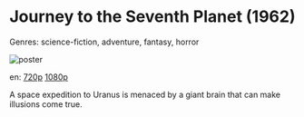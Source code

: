 # Journey to the Seventh Planet (1962)

Genres: science-fiction, adventure, fantasy, horror

![poster](http://image.tmdb.org/t/p/w500/teVKcwWifphk2jDzFEuVMJlBiLz.jpg)

en:
  [720p](magnet:?xt=urn:btih:68D9B94F53EFD45B353D822D9521B1F6160529B0&tr=udp://glotorrents.pw:6969/announce&tr=udp://tracker.opentrackr.org:1337/announce&tr=udp://torrent.gresille.org:80/announce&tr=udp://tracker.openbittorrent.com:80&tr=udp://tracker.coppersurfer.tk:6969&tr=udp://tracker.leechers-paradise.org:6969&tr=udp://p4p.arenabg.ch:1337&tr=udp://tracker.internetwarriors.net:1337)
  [1080p](magnet:?xt=urn:btih:58FB0F929B3E4C41AB83588BDB7E89A737A3090B&tr=udp://glotorrents.pw:6969/announce&tr=udp://tracker.opentrackr.org:1337/announce&tr=udp://torrent.gresille.org:80/announce&tr=udp://tracker.openbittorrent.com:80&tr=udp://tracker.coppersurfer.tk:6969&tr=udp://tracker.leechers-paradise.org:6969&tr=udp://p4p.arenabg.ch:1337&tr=udp://tracker.internetwarriors.net:1337)
  


A space expedition to Uranus is menaced by a giant brain that can make illusions come true.